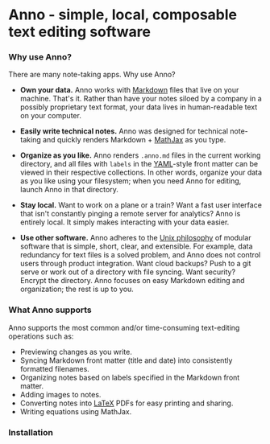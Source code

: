 # Anno - simple, local, composable text editing software

### Why use Anno?

There are many note-taking apps. Why use Anno?

- **Own your data.** Anno works with [Markdown](https://daringfireball.net/projects/markdown/) files that live on your machine. That's it. Rather than have your notes siloed by a company in a possibly proprietary text format, your data lives in human-readable text on your computer.

- **Easily write technical notes.** Anno was designed for technical note-taking and quickly renders Markdown + [MathJax](https://www.mathjax.org/) as you type.

- **Organize as you like.** Anno renders `.anno.md` files in the current working directory, and all files with `labels` in the [YAML](https://yaml.org/)-style front matter can be viewed in their respective collections. In other words, organize your data as you like using your filesystem; when you need Anno for editing, launch Anno in that directory.

- **Stay local.** Want to work on a plane or a train? Want a fast user interface that isn't constantly pinging a remote server for analytics? Anno is entirely local. It simply makes interacting with your data easier.

- **Use other software.** Anno adheres to the [Unix philosophy](https://en.wikipedia.org/wiki/Unix_philosophy) of modular software that is simple, short, clear, and extensible. For example, data redundancy for text files is a solved problem, and Anno does not control users through product integration. Want cloud backups? Push to a git serve or work out of a directory with file syncing. Want security? Encrypt the directory. Anno focuses on easy Markdown editing and organization; the rest is up to you.

### What Anno supports

Anno supports the most common and/or time-consuming text-editing operations such as:

- Previewing changes as you write.
- Syncing Markdown front matter (title and date) into consistently formatted filenames.
- Organizing notes based on labels specified in the Markdown front matter.
- Adding images to notes.
- Converting notes into [LaTeX](https://www.latex-project.org/) PDFs for easy printing and sharing.
- Writing equations using MathJax.

### Installation

